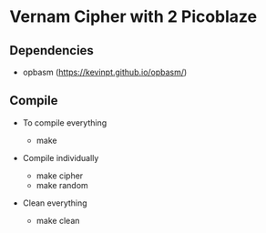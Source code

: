# Vernam Cipher with 2 Picoblaze 

## Dependencies

* opbasm (https://kevinpt.github.io/opbasm/)

## Compile

* To compile everything 
    * make

* Compile individually
    * make cipher
    * make random

* Clean everything
    * make clean
